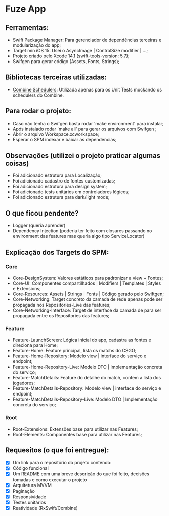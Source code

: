 # Fuze App

## Ferramentas:
- Swift Package Manager: Para gerenciador de dependências terceiras e modularização do app;
- Target min iOS 15: Usei o AsyncImage | ControlSize modifier | ...;
- Projeto criado pelo Xcode 14.1 (swift-tools-version: 5.7);
- Swifgen para gerar código (Assets, Fonts, Strings);

## Bibliotecas terceiras utilizadas:
- [Combine Schedulers](https://github.com/pointfreeco/combine-schedulers): Utilizada apenas para os Unit Tests mockando os schedulers do Combine.

## Para rodar o projeto:
- Caso não tenha o Swifgen basta rodar 'make environment' para instalar;
- Após instalado rodar 'make all' para gerar os arquivos com Swifgen ;
- Abrir o arquivo Workspace.xcworkspace;
- Esperar o SPM indexar e baixar as dependencias;

## Observações (utilizei o projeto praticar algumas coisas)
- Foi adicionado estrutura para Localização;
- Foi adicionado cadastro de fontes customizadas;
- Foi adicionado estrutura para design system;
- Foi adicionado tests unitários em controladores lógicos;
- Foi adicionado estrutura para dark/light mode;

## O que ficou pendente?
- Logger (queria aprender)
- Dependency Injection (poderia ter feito com closures passando no environment das features mas queria algo tipo ServiceLocator)

## Explicação dos Targets do SPM:
### Core
- Core-DesignSystem: Valores estáticos para padronizar a view + Fontes;
- Core-UI: Componentes compartilhados | Modifiers | Templates | Styles e Extensions;
- Core-Resources: Assets | Strings | Fonts | Código gerado pelo Swiftgen;
- Core-Networking: Target concreto da camada de rede apenas pode ser propagada nos Repositories-Live das features;
- Core-Networking-Interface: Target de interface da camada de para ser propagada entre os Repositories das features;

### Feature
- Feature-LaunchScreen: Lógica inicial do app, cadastra as fontes e direciona para Home;
- Feature-Home: Feature principal, lista os matchs do CSGO;
- Feature-Home-Repository: Modelo view | interface do serviço e endpoint;
- Feature-Home-Repository-Live: Modelo DTO | Implementação concreta do serviço;
- Feature-MatchDetails: Feature do detalhe do match, contem a lista dos jogadores;
- Feature-MatchDetails-Repository: Modelo view | interface do serviço e endpoint;
- Feature-MatchDetails-Repository-Live: Modelo DTO | Implementação concreta do serviço;

### Root
- Root-Extensions: Extensões base para utilizar nas Features;
- Root-Elements: Componentes base para utilizar nas Features;

## Requesitos (o que foi entregue):
- [x] Um link para o repositório do projeto contendo:
- [x] Código funcional
- [x] Um README com uma breve descrição do que foi feito, decisões tomadas e como executar o projeto
- [x] Arquitetura MVVM
- [x] Paginação
- [x] Responsividade
- [x] Testes unitários
- [x] Reatividade (RxSwift/Combine)
